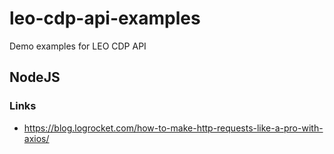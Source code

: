 # leo-cdp-api-examples
Demo examples for LEO CDP API

## NodeJS

### Links

* https://blog.logrocket.com/how-to-make-http-requests-like-a-pro-with-axios/